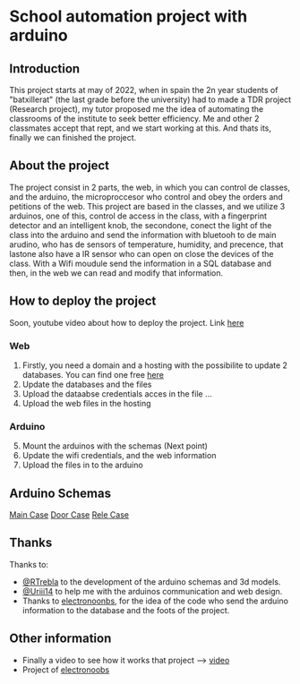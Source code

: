 # School automation project with arduino
## Introduction
This project starts at may of 2022, when in spain the 2n year students of "batxillerat" (the last grade before the university) had to made a TDR project (Research project), my tutor proposed me the idea of automating the classrooms of the institute to seek better efficiency. Me and other 2 classmates accept that rept, and we start working at this. And thats its, finally we can finished the project.
## About the project
The project consist in 2 parts, the web, in which you can control de classes, and the arduino, the microproccesor who control and obey the orders and petitions of the web. This project are based in the classes, and we utilize 3 arduinos, one of this, control de access in the class, with a fingerprint detector and an intelligent knob, the secondone, conect the light of the class into the arduino and send the information with bluetooh to de main arudino, who has de sensors of temperature, humidity, and precence, that lastone also have a IR sensor who can open on close the devices of the class. With a Wifi moudule send the information in a SQL database and then, in the web we can read and modify that information.
## How to deploy the project
Soon, youtube video about how to deploy the project. 
Link [here](www.youtube.com)
### Web
1. Firstly, you need a domain and a hosting with the possibilite to update 2 databases. You can find one free [here](https://es.000webhost.com/)
2. Update the databases and the files
3. Upload the dataabse credentials acces in the file ...
4. Upload the web files in the hosting
### Arduino   
5. Mount the arduinos with the schemas (Next point)
6. Update the wifi credentials, and the web information
7. Upload the files in to the arduino
## Arduino Schemas
[Main Case]()
[Door Case]()
[Rele Case]()

## Thanks
Thanks to:
- [@RTrebla]() to the development of the arduino schemas and 3d models.
- [@Uriii14]() to help me with the arduinos communication and web design.
- Thanks to [electronoonbs](www.electronoobs.com ), for the idea of the code who send the arduino information to the database and the foots of the project.
## Other information
- Finally a video to see how it works that project --> [video]()
- Project of [electronoobs]()
